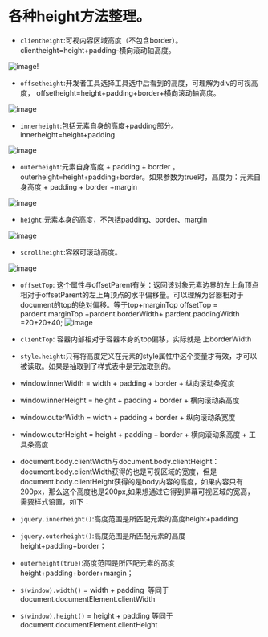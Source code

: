 # 各种height方法整理。
* `clientheight`:可视内容区域高度（不包含border）。clientheight=height+padding-横向滚动轴高度。

![image](http://ww1.sinaimg.cn/large/639d3769gy1fpi48tidnrj20bf06v749.jpg)!

* `offsetheight`:开发者工具选择工具选中后看到的高度，可理解为div的可视高度， offsetheight=height+padding+border+横向滚动轴高度。

![image](http://ww1.sinaimg.cn/large/639d3769gy1fpi4fpifumj20bf06vaa1.jpg)

* `innerheight`:包括元素自身的高度+padding部分。 innerheight=height+padding

![image](http://ww1.sinaimg.cn/large/639d3769gy1fpi4qssm95j20f6072wei.jpg)


* `outerheight`:元素自身高度 + padding + border 。  outerheight=height+padding+border。如果参数为true时，高度为：元素自身高度 + padding + border +margin

![image](http://ww1.sinaimg.cn/large/639d3769gy1fpi4v0xqevj20f605x3yk.jpg)

* `height`:元素本身的高度，不包括padding、border、margin

![image](http://ww1.sinaimg.cn/large/639d3769gy1fpi4wbwig5j20f507rgln.jpg)

* `scrollheight`:容器可滚动高度。

![image](http://ww1.sinaimg.cn/large/639d3769gy1fpi4os28vqj20e70bhdfw.jpg)


* `offsetTop`: 这个属性与offsetParent有关：返回该对象元素边界的左上角顶点相对于offsetParent的左上角顶点的水平偏移量。可以理解为容器相对于document的top的绝对偏移。等于top+marginTop
offsetTop = pardent.marginTop +pardent.borderWidth+ pardent.paddingWidth =20+20+40;
![image](http://ww1.sinaimg.cn/large/639d3769gy1fpi5zu4setj20g40bqdfw.jpg)

* `clientTop`: 容器内部相对于容器本身的top偏移，实际就是 上borderWidth 
* `style.height`:只有将高度定义在元素的style属性中这个变量才有效，才可以被读取。如果是抽取到了样式表中是无法取到的。

* window.innerWidth = width + padding + border + 纵向滚动条宽度
* window.innerHeight = height + padding + border + 横向滚动条高度
* window.outerWidth = width + padding + border + 纵向滚动条宽度
* window.outerHeight = height + padding + border + 横向滚动条高度 + 工具条高度
* document.body.clientWidth与document.body.clientHeight：document.body.clientWidth获得的也是可视区域的宽度，但是document.body.clientHeight获得的是body内容的高度，如果内容只有200px，那么这个高度也是200px,如果想通过它得到屏幕可视区域的宽高，需要样式设置，如下：

* `jquery.innerheight()`:高度范围是所匹配元素的高度height+padding
* `jquery.outerheight()`:高度范围是所匹配元素的高度height+padding+border；
* `outerheight(true)`:高度范围是所匹配元素的高度height+padding+border+margin；
* `$(window).width()` = width + padding  等同于 document.documentElement.clientWidth
* `$(window).height()` = height + padding 等同于 document.documentElement.clientHeight


